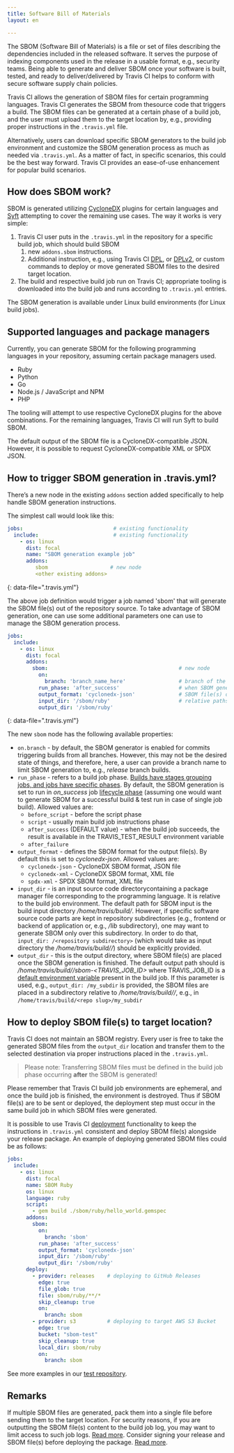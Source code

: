 ```yaml
---
title: Software Bill of Materials
layout: en

---
```


The SBOM (Software Bill of Materials) is a file or set of files describing the dependencies included in the released software. It serves the purpose of indexing components used in the release in a usable format, e.g., security teams. Being able to generate and deliver SBOM once your software is built, tested, and ready to deliver/delivered by Travis CI helps to conform with secure software supply chain policies.

Travis CI allows the generation of SBOM files for certain programming languages. Travis CI generates the SBOM from thesource code that triggers a build. The SBOM files can be generated at a certain phase of a build job, and the user must upload them to the target location by, e.g., providing proper instructions in the `.travis.yml` file.

Alternatively, users can download specific SBOM generators to the build job environment and customize the SBOM generation process as much as needed via `.travis.yml`. As a matter of fact, in specific scenarios, this could be the best way forward. Travis CI provides an ease-of-use enhancement for popular build scenarios.

## How does SBOM work?

SBOM is generated utilizing [CycloneDX](https://cyclonedx.org/tool-center/) plugins for certain languages and [Syft](https://github.com/anchore/syft/) attempting to cover the remaining use cases.
The way it works is very simple:

1. Travis CI user puts in the `.travis.yml` in the repository for a specific build job, which should build SBOM
    1. new `addons.sbom` instructions.
    2. Additional instruction, e.g., using Travis CI [DPL](/user/deployment/), or [DPLv2](/user/deployment-v2/), or custom commands to deploy or move generated SBOM files to the desired target location.
2. The build and respective build job run on Travis CI; appropriate tooling is downloaded into the build job and runs according to `.travis.yml` entries.

The SBOM generation is available under Linux build environments (for Linux build jobs).


## Supported languages and package managers

Currently, you can generate SBOM for the following programming languages in your repository, assuming certain package managers used.

 * Ruby
 * Python
 * Go
 * Node.js / JavaScript and NPM
 * PHP

The tooling will attempt to use respective CycloneDX plugins for the above combinations.
For the remaining languages, Travis CI will run Syft to build SBOM.

The default output of the SBOM file is a CycloneDX-compatible JSON. However, it is possible to request CycloneDX-compatible XML or SPDX JSON.


## How to trigger SBOM generation in .travis.yml?

There’s a new node in the existing `addons` section added specifically to help handle SBOM generation instructions.

The simplest call would look like this:

```yaml
jobs:                             # existing functionality
  include:                        # existing functionality
    - os: linux
      dist: focal
      name: "SBOM generation example job"
      addons:
         sbom                    # new node
         <other existing addons>
```
{: data-file=".travis.yml"}

The above job definition would trigger a job named 'sbom' that will generate the SBOM file(s) out of the repository source. To take advantage of SBOM generation, one can use some additional parameters one can use to manage the SBOM generation process.

```yaml
jobs:
  include:
    - os: linux
      dist: focal
      addons:
        sbom:                                          # new node
          on:
            branch: 'branch_name_here'                 # branch of the repository
          run_phase: 'after_success'                   # when SBOM generation should be executed; see below
          output_format: 'cyclonedx-json'              # SBOM file(s) output format
          input_dir: '/sbom/ruby'                      # relative paths within build job environments, see below
          output_dir: '/sbom/ruby'
```
{: data-file=".travis.yml"}

The new `sbom` node has the following available properties:

* `on.branch` - by default, the SBOM generator is enabled for commits triggering builds from all branches. However, this may not be the desired state of things, and therefore, here, a user can provide a branch name to limit SBOM generation to, e.g., *release* branch builds.
* `run_phase` - refers to a build job phase. [Builds have stages grouping jobs, and jobs have specific phases](/user/for-beginners/#builds-stages-jobs-and-phases). By default, the SBOM generation is set to run in *on_success* job [lifecycle phase](/user/job-lifecycle/#the-job-lifecycle) (assuming one would want to generate SBOM for a successful build & test run in case of single job build). Allowed values are:
    * `before_script` - before the script phase
    * `script` - usually main build job instructions phase
    * `after_success` (DEFAULT value) - when the build job succeeds, the result is available in the TRAVIS_TEST_RESULT environment variable
    * `after_failure`
*  `output_format` - defines the SBOM format for the output file(s). By default this is set to *cyclonedx-json*. Allowed values are:
    * `cyclonedx-json` - CycloneDX SBOM format, JSON file
    * `cyclonedx-xml` - CycloneDX SBOM format, XML file
    * `spdx-xml` - SPDX SBOM format, XML file
*  `input_dir` - is an input source code directorycontaining a package manager file corresponding to the programming language. It is relative to the build job environment. The default path for SBOM input is the build input directory */home/travis/build/<repository slug>*. However, if specific software source code parts are kept in repository subdirectories (e.g., frontend or backend of application or, e.g., */lib* subdirectory), one may want to generate SBOM only over this subdirectory. In order to do that, `input_dir: /<repository subdirectory>` (which would take as input directory the */home/travis/build/<repository slug>/<repository subdirectory>*) should be explicitly provided.
*  `output_dir` - this is the output directory, where SBOM file(s) are placed once the SBOM generation is finished. The default output path should is */home/travis/build/<repo slug>/sbom-<TRAVIS_JOB_ID>* where TRAVIS_JOB_ID is a [default environment variable](/user/environment-variables/#default-environment-variables) present in the build job. If this parameter is used, e.g., `output_dir: /my_subdir` is provided, the SBOM files are placed in a subdirectory  relative to */home/travis/build/<repo slug>/*, e.g., in `/home/travis/build/<repo slug>/my_subdir`

## How to deploy SBOM file(s) to target location?

Travis CI does not maintain an SBOM registry. Every user is free to take the generated SBOM files from the `output_dir` location and transfer them to the selected destination via proper instructions placed in the `.travis.yml`.

> Please note: Transferring SBOM files must be defined in the build job phase occurring **after** the SBOM is generated!

Please remember that Travis CI build job environments are ephemeral, and once the build job is finished, the environment is destroyed. Thus if SBOM file(s) are to be sent or deployed, the deployment step must occur in the same build job in which SBOM files were generated.

It is possible to use Travis CI [deployment](/user/deployment/) functionality to keep the instructions in `.travis.yml` consistent and deploy SBOM file(s) alongside your release package. An example of deploying generated SBOM files could be as follows:

```yaml
jobs:
  include:
    - os: linux
      dist: focal
      name: SBOM Ruby
      os: linux
      language: ruby
      script:
        - gem build ./sbom/ruby/hello_world.gemspec
      addons:
        sbom:
          on:
            branch: 'sbom'
          run_phase: 'after_success'
          output_format: 'cyclonedx-json'
          input_dir: '/sbom/ruby'
          output_dir: '/sbom/ruby'
      deploy:
        - provider: releases    # deploying to GitHub Releases
          edge: true
          file_glob: true
          file: sbom/ruby/**/*
          skip_cleanup: true
          on:
            branch: sbom
        - provider: s3          # deploying to target AWS S3 Bucket
          edge: true
          bucket: "sbom-test"
          skip_cleanup: true
          local_dir: sbom/ruby
          on:
            branch: sbom
```

See more examples in our [test repository](https://github.com/travis-ci/travis-tests/blob/sbom/.travis.yml#L44-L158).


## Remarks

If multiple SBOM files are generated, pack them into a single file before sending them to the target location.
For security reasons, if you are outputting the SBOM file(s) content to the build job log, you may want to limit access to such job logs. [Read more](/user/disable-job-logs/#limiting-access-to-build-job-logs).
Consider signing your release and SBOM file(s) before deploying the package. [Read more](/user/securely-signing-software).
